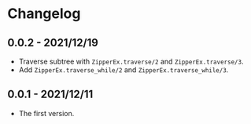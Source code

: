 # Changelog

## 0.0.2 - 2021/12/19

+ Traverse subtree with `ZipperEx.traverse/2` and `ZipperEx.traverse/3`.
+ Add `ZipperEx.traverse_while/2` and `ZipperEx.traverse_while/3`.

## 0.0.1 - 2021/12/11

+ The first version.
